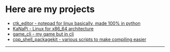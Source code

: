 # Here are my projects
- [ctk_editor - notepad for linux basically, made 100% in python](https://github.com/Hanuko33/ctk_editor) 
- [KaNaPi - Linux for x86_64 architecture](https://github.com/jdanecki/kanapi64)
- [game_cli - my game but in cli](https://github.com/Hanuko33/game_cli)
- [cpp_shell_packagekit - various scripts to make compiling easier](https://github.com/Hanuko33/cpp_shell_packagekit)
---

